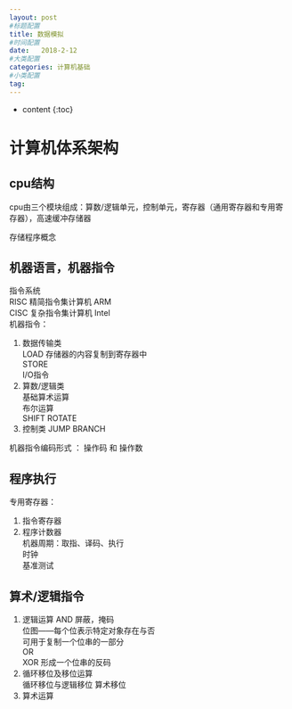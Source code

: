 ```yaml
---
layout: post
#标题配置
title: 数据模拟
#时间配置
date:   2018-2-12
#大类配置
categories: 计算机基础
#小类配置
tag:
---
```


* content
{:toc}



# 计算机体系架构
## cpu结构
cpu由三个模块组成：算数/逻辑单元，控制单元，寄存器（通用寄存器和专用寄存器），高速缓冲存储器  

存储程序概念

## 机器语言，机器指令
指令系统  
RISC 精简指令集计算机 ARM  
CISC 复杂指令集计算机 Intel  
机器指令：  
1. 数据传输类  
  LOAD 存储器的内容复制到寄存器中  
  STORE  
  I/O指令  
1. 算数/逻辑类  
  基础算术运算  
  布尔运算  
  SHIFT ROTATE  
1. 控制类
  JUMP BRANCH  

机器指令编码形式 ： 操作码 和 操作数  
## 程序执行
专用寄存器：  
1. 指令寄存器  
1. 程序计数器  
机器周期：取指、译码、执行  
时钟  
基准测试  
## 算术/逻辑指令
1. 逻辑运算
 AND 屏蔽，掩码  
    位图——每个位表示特定对象存在与否  
    可用于复制一个位串的一部分  
 OR  
 XOR 形成一个位串的反码  
1. 循环移位及移位运算  
  循环移位与逻辑移位 算术移位  
1. 算术运算  
